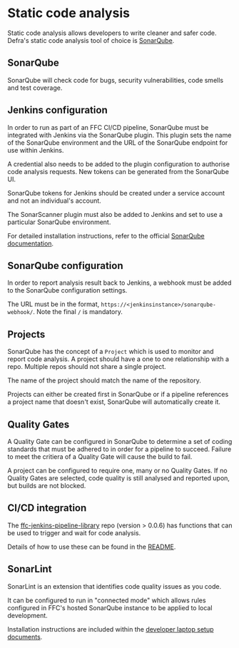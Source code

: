 # Static code analysis
Static code analysis allows developers to write cleaner and safer code.  Defra's static code analysis tool of choice is [SonarQube](https://www.sonarqube.org/).

## SonarQube
SonarQube will check code for bugs, security vulnerabilities, code smells and test coverage.

## Jenkins configuration
In order to run as part of an FFC CI/CD pipeline, SonarQube must be integrated with Jenkins via the SonarQube plugin.
This plugin sets the name of the SonarQube environment and the URL of the SonarQube endpoint for use within Jenkins.

A credential also needs to be added to the plugin configuration to authorise code analysis requests.  New tokens can be generated from the SonarQube UI.

SonarQube tokens for Jenkins should be created under a service account and not an individual's account.

The SonarScanner plugin must also be added to Jenkins and set to use a particular SonarQube environment.

For detailed installation instructions, refer to the official [SonarQube documentation](https://docs.sonarqube.org/latest/analysis/scan/sonarscanner-for-jenkins/).

## SonarQube configuration
In order to report analysis result back to Jenkins, a webhook must be added to the SonarQube configuration settings.

The URL must be in the format, `https://<jenkinsinstance>/sonarqube-webhook/`.  Note the final `/` is mandatory.

## Projects
SonarQube has the concept of a `Project` which is used to monitor and report code analysis.  A project should have a one to one relationship with a repo.  Multiple repos should not share a single project.

The name of the project should match the name of the repository.

Projects can either be created first in SonarQube or if a pipeline references a project name that doesn't exist, SonarQube will automatically create it.

## Quality Gates
A Quality Gate can be configured in SonarQube to determine a set of coding standards that must be adhered to in order for a pipeline to succeed.  Failure to meet the critiera of a Quality Gate will cause the build to fail.

A project can be configured to require one, many or no Quality Gates.  If no Quality Gates are selected, code quality is still analysed and reported upon, but builds are not blocked.

## CI/CD integration
The [ffc-jenkins-pipeline-library](https://github.com/DEFRA/ffc-jenkins-pipeline-library) repo (version > 0.0.6) has functions that can be used to trigger and wait for code analysis.

Details of how to use these can be found in the [README](https://github.com/DEFRA/ffc-jenkins-pipeline-library).

## SonarLint
SonarLint is an extension that identifies code quality issues as you code.

It can be configured to run in "connected mode" which allows rules configured in FFC's hosted SonarQube instance to be applied to local development.

Installation instructions are included within the [developer laptop setup documents](developer-laptop-setup/install-sonarlint.md).
